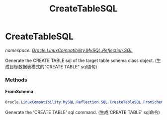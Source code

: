 ﻿---
title: CreateTableSQL
---

# CreateTableSQL
_namespace: [Oracle.LinuxCompatibility.MySQL.Reflection.SQL](N-Oracle.LinuxCompatibility.MySQL.Reflection.SQL.html)_

Generate the CREATE TABLE sql of the target table schema class object.
 (生成目标数据表模式的"CREATE TABLE" sql语句)

### Methods

#### FromSchema
```csharp
Oracle.LinuxCompatibility.MySQL.Reflection.SQL.CreateTableSQL.FromSchema(Oracle.LinuxCompatibility.MySQL.Reflection.Schema.Table)
```
Generate the 'CREATE TABLE' sql command.
 (生成'CREATE TABLE' sql命令)




